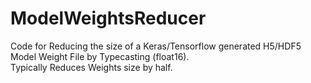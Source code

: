 # ModelWeightsReducer
Code for Reducing the size of a Keras/Tensorflow generated H5/HDF5 Model Weight File by Typecasting (float16).  
Typically Reduces Weights size by half.
